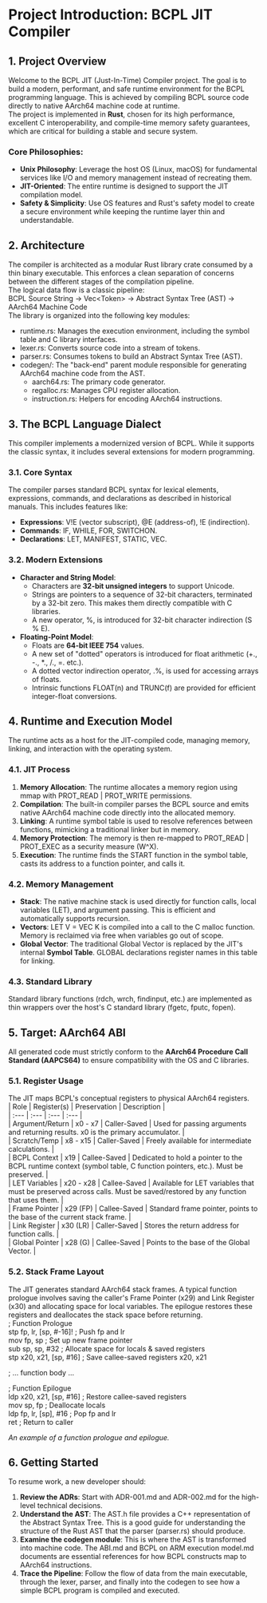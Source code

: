 # **Project Introduction: BCPL JIT Compiler**

## **1\. Project Overview**

Welcome to the BCPL JIT (Just-In-Time) Compiler project. The goal is to build a modern, performant, and safe runtime environment for the BCPL programming language. This is achieved by compiling BCPL source code directly to native AArch64 machine code at runtime.  
The project is implemented in **Rust**, chosen for its high performance, excellent C interoperability, and compile-time memory safety guarantees, which are critical for building a stable and secure system.

### **Core Philosophies:**

* **Unix Philosophy**: Leverage the host OS (Linux, macOS) for fundamental services like I/O and memory management instead of recreating them.  
* **JIT-Oriented**: The entire runtime is designed to support the JIT compilation model.  
* **Safety & Simplicity**: Use OS features and Rust's safety model to create a secure environment while keeping the runtime layer thin and understandable.

## **2\. Architecture**

The compiler is architected as a modular Rust library crate consumed by a thin binary executable. This enforces a clean separation of concerns between the different stages of the compilation pipeline.  
The logical data flow is a classic pipeline:  
BCPL Source String \-\> Vec\<Token\> \-\> Abstract Syntax Tree (AST) \-\> AArch64 Machine Code  
The library is organized into the following key modules:

* runtime.rs: Manages the execution environment, including the symbol table and C library interfaces.  
* lexer.rs: Converts source code into a stream of tokens.  
* parser.rs: Consumes tokens to build an Abstract Syntax Tree (AST).  
* codegen/: The "back-end" parent module responsible for generating AArch64 machine code from the AST.  
  * aarch64.rs: The primary code generator.  
  * regalloc.rs: Manages CPU register allocation.  
  * instruction.rs: Helpers for encoding AArch64 instructions.

## **3\. The BCPL Language Dialect**

This compiler implements a modernized version of BCPL. While it supports the classic syntax, it includes several extensions for modern programming.

### **3.1. Core Syntax**

The compiler parses standard BCPL syntax for lexical elements, expressions, commands, and declarations as described in historical manuals. This includes features like:

* **Expressions**: V\!E (vector subscript), @E (address-of), \!E (indirection).  
* **Commands**: IF, WHILE, FOR, SWITCHON.  
* **Declarations**: LET, MANIFEST, STATIC, VEC.

### **3.2. Modern Extensions**

* **Character and String Model**:  
  * Characters are **32-bit unsigned integers** to support Unicode.  
  * Strings are pointers to a sequence of 32-bit characters, terminated by a 32-bit zero. This makes them directly compatible with C libraries.  
  * A new operator, %, is introduced for 32-bit character indirection (S % E).  
* **Floating-Point Model**:  
  * Floats are **64-bit IEEE 754** values.  
  * A new set of "dotted" operators is introduced for float arithmetic (+., \-., \*., /., \=. etc.).  
  * A dotted vector indirection operator, .%, is used for accessing arrays of floats.  
  * Intrinsic functions FLOAT(n) and TRUNC(f) are provided for efficient integer-float conversions.

## **4\. Runtime and Execution Model**

The runtime acts as a host for the JIT-compiled code, managing memory, linking, and interaction with the operating system.

### **4.1. JIT Process**

1. **Memory Allocation**: The runtime allocates a memory region using mmap with PROT\_READ | PROT\_WRITE permissions.  
2. **Compilation**: The built-in compiler parses the BCPL source and emits native AArch64 machine code directly into the allocated memory.  
3. **Linking**: A runtime symbol table is used to resolve references between functions, mimicking a traditional linker but in memory.  
4. **Memory Protection**: The memory is then re-mapped to PROT\_READ | PROT\_EXEC as a security measure (W^X).  
5. **Execution**: The runtime finds the START function in the symbol table, casts its address to a function pointer, and calls it.

### **4.2. Memory Management**

* **Stack**: The native machine stack is used directly for function calls, local variables (LET), and argument passing. This is efficient and automatically supports recursion.  
* **Vectors**: LET V \= VEC K is compiled into a call to the C malloc function. Memory is reclaimed via free when variables go out of scope.  
* **Global Vector**: The traditional Global Vector is replaced by the JIT's internal **Symbol Table**. GLOBAL declarations register names in this table for linking.

### **4.3. Standard Library**

Standard library functions (rdch, wrch, findinput, etc.) are implemented as thin wrappers over the host's C standard library (fgetc, fputc, fopen).

## **5\. Target: AArch64 ABI**

All generated code must strictly conform to the **AArch64 Procedure Call Standard (AAPCS64)** to ensure compatibility with the OS and C libraries.

### **5.1. Register Usage**

The JIT maps BCPL's conceptual registers to physical AArch64 registers.  
| Role | Register(s) | Preservation | Description |  
| :--- | :--- | :--- | :--- |  
| Argument/Return | x0 \- x7 | Caller-Saved | Used for passing arguments and returning results. x0 is the primary accumulator. |  
| Scratch/Temp | x8 \- x15 | Caller-Saved | Freely available for intermediate calculations. |  
| BCPL Context | x19 | Callee-Saved | Dedicated to hold a pointer to the BCPL runtime context (symbol table, C function pointers, etc.). Must be preserved. |  
| LET Variables | x20 \- x28 | Callee-Saved | Available for LET variables that must be preserved across calls. Must be saved/restored by any function that uses them. |  
| Frame Pointer | x29 (FP) | Callee-Saved | Standard frame pointer, points to the base of the current stack frame. |  
| Link Register | x30 (LR) | Caller-Saved | Stores the return address for function calls. |  
| Global Pointer | x28 (G) | Callee-Saved | Points to the base of the Global Vector. |

### **5.2. Stack Frame Layout**

The JIT generates standard AArch64 stack frames. A typical function prologue involves saving the caller's Frame Pointer (x29) and Link Register (x30) and allocating space for local variables. The epilogue restores these registers and deallocates the stack space before returning.  
; Function Prologue  
stp     fp, lr, \[sp, \#-16\]\! ; Push fp and lr  
mov     fp, sp              ; Set up new frame pointer  
sub     sp, sp, \#32         ; Allocate space for locals & saved registers  
stp     x20, x21, \[sp, \#16\] ; Save callee-saved registers x20, x21

; ... function body ...

; Function Epilogue  
ldp     x20, x21, \[sp, \#16\] ; Restore callee-saved registers  
mov     sp, fp              ; Deallocate locals  
ldp     fp, lr, \[sp\], \#16   ; Pop fp and lr  
ret                         ; Return to caller

*An example of a function prologue and epilogue.*

## **6\. Getting Started**

To resume work, a new developer should:

1. **Review the ADRs**: Start with ADR-001.md and ADR-002.md for the high-level technical decisions.  
2. **Understand the AST**: The AST.h file provides a C++ representation of the Abstract Syntax Tree. This is a good guide for understanding the structure of the Rust AST that the parser (parser.rs) should produce.  
3. **Examine the codegen module**: This is where the AST is transformed into machine code. The ABI.md and BCPL on ARM execution model.md documents are essential references for how BCPL constructs map to AArch64 instructions.  
4. **Trace the Pipeline**: Follow the flow of data from the main executable, through the lexer, parser, and finally into the codegen to see how a simple BCPL program is compiled and executed.